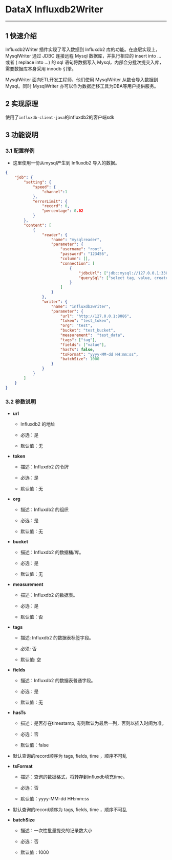 # DataX Influxdb2Writer


---


## 1 快速介绍

Influxdb2Writer 插件实现了写入数据到 Influxdb2 库的功能。在底层实现上， MysqlWriter 通过 JDBC 连接远程 Mysql 数据库，并执行相应的 insert into ... 或者 ( replace into ...) 的 sql 语句将数据写入 Mysql，内部会分批次提交入库，需要数据库本身采用 innodb 引擎。

MysqlWriter 面向ETL开发工程师，他们使用 MysqlWriter 从数仓导入数据到 Mysql。同时 MysqlWriter 亦可以作为数据迁移工具为DBA等用户提供服务。


## 2 实现原理

使用了`influxdb-client-java`的influxdb2的客户端sdk

## 3 功能说明

### 3.1 配置样例

* 这里使用一份从mysql产生到 Influxdb2 导入的数据。

```json
{
	"job": {
		"setting": {
			"speed": {
				"channel":1
			},
			"errorLimit": {
				"record": 0,
				"percentage": 0.02
			}
		},
		"content": [
			{
				"reader": {
					"name": "mysqlreader",
					"parameter": {
						"username": "root",
						"password": "123456",
						"column": [],
						"connection": [
							{
								"jdbcUrl": ["jdbc:mysql://127.0.0.1:3306/test_db?useUnicode=true&characterEncoding=utf-8&serverTimezone=Asia/Shanghai&useSSL=false&autoReconnect=true"],
								"querySql": ["select tag, value, create_time from test_table"]
							}
						]
					}
				},
				"writer": {
					"name": "influxdb2writer",
					"parameter": {
						"url": "http://127.0.0.1:8086",
						"token": "test_token",
						"org": "test",
						"bucket": "test_bucket",
						"measurement":  "test_data",
						"tags": ["tag"],
						"fields": ["value"],
						"hasTs": false,
						"tsFormat": "yyyy-MM-dd HH:mm:ss",
						"batchSize": 1000
					}
				}
			}
		]
	}
}


```


### 3.2 参数说明

* **url**

	* Influxdb2 的地址 <br />

 	* 必选：是 <br />

	* 默认值：无 <br />

* **token**

	* 描述：Influxdb2 的令牌 <br />

	* 必选：是 <br />

	* 默认值：无 <br />

* **org**

	* 描述：Influxdb2 的组织 <br />

	* 必选：是 <br />

	* 默认值：无 <br />

* **bucket**

	* 描述：Influxdb2 的数据桶/库。

	* 必选：是 <br />

	* 默认值：无 <br />

* **measurement**

	* 描述：Influxdb2 的数据表。

	* 必选：是 <br />

	* 默认值：否 <br />

* **tags**

	* 描述: Influxdb2 的数据表标签字段。

	* 必须: 否

	* 默认值: 空

* **fields**

	* 描述：Influxdb2 的数据表普通字段。

	* 必选：是 <br />

	* 默认值：无 <br />

* **hasTs**

	* 描述：是否存在timestamp, 有则默认为最后一列，否则以插入时间为准。

	* 必选：否  <br />

	* 默认值：false <br />
  
* 默认查询的record顺序为 tags, fields, time ，顺序不可乱

* **tsFormat**

	* 描述：查询的数据格式，将转存到influxdb填充time。

	* 必选：否  <br />

	* 默认值：yyyy-MM-dd HH:mm:ss <br />

* 默认查询的record顺序为 tags, fields, time ，顺序不可乱

* **batchSize**

	* 描述：一次性批量提交的记录数大小 <br />

	* 必选：否 <br />

	* 默认值：1000 <br />
